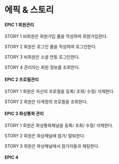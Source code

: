 # 에픽 & 스토리

#### EPIC 1 회원관리

STORY 1 비회원은 회원가입 폼을 작성하여 회원가입한다.

STORY 2 회원은 로그인 폼을 작성하여 로그인한다.

STORY 3 비회원은 소셜 연동 로그인한다.

STORY 4 관리자는 회원 정보를 조회한다.



#### EPIC 2 프로필관리

STORY 1 회원은 자신의 프로필을 등록/ 조회/ 수정/ 삭제한다.

STORY 2 회원은 타계정의 프로필을 조회한다.



#### EPIC 3 화상통화 관리

STORY 1 회원은 화상통화채널을 등록/ 조회/ 수정/ 삭제한다.

STORY 2 회원은 화상채널에 참가/ 탈퇴한다.

STORY 3 회원은 화상채널에서 참가자들과 채팅한다.

#### EPIC 4